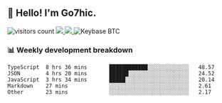 ## 👋 Hello! I'm Go7hic.

 ![visitors count](https://visitors-by-url-pls-dont-use-this-in-your-repo.vercel.app/Go7hic-github-readme)
 <a href="https://twitter.com/Go7hic">
    <img src="https://img.shields.io/badge/-@Go7hic-1ca0f1?style=flat-square&labelColor=1ca0f1&logo=twitter&logoColor=white&link=https://twitter.com/Go7hic">
   <a/>
   <a href="mailto:gtfx0209@gmail.com">
    <img src="https://img.shields.io/badge/-gtfx0209@gmail.com-c14438?style=flat-square&logo=Gmail&logoColor=white&link=mailto:gtfx0209@gmail.com">
   <a/>
    ![Keybase BTC](https://img.shields.io/keybase/btc/Go7hic)
 <!--
🔭 I’m currently working
🌱 I’m currently learning
💬 Ask me about 
📫 How to reach me: 
⚡ Fun fact: 
-->
 <!--
![My Github Stats](https://github-readme-stats.vercel.app/api?username=Go7hic&show_icons=true&count_private=true)

-->

### 📊 Weekly development breakdown
<!--START_SECTION:waka-->
```text
TypeScript  8 hrs 36 mins       ████████████░░░░░░░░░░░░░   48.57 
JSON        4 hrs 20 mins       ██████░░░░░░░░░░░░░░░░░░░   24.52 
JavaScript  3 hrs 34 mins       █████░░░░░░░░░░░░░░░░░░░░   20.14 
Markdown    27 mins             ░░░░░░░░░░░░░░░░░░░░░░░░░   2.61 
Other       23 mins             ░░░░░░░░░░░░░░░░░░░░░░░░░   2.17
```
<!--END_SECTION:waka-->
    


